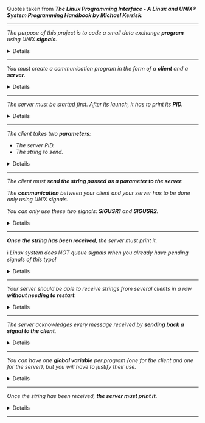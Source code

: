Quotes taken from **_The Linux Programming Interface - A Linux and UNIX® System Programming Handbook by Michael Kerrisk._**

---

_The purpose of this project is to code a small data exchange **program** using UNIX **signals**._

<details>

### What is a signal?

> A signal is a notification to a **process** that an event has occurred. Signals are sometimes described as software interrupts.
> 
> One process can send a signal to another process. In this use, signals can be employed as a primitive form of interprocess communication (IPC).
> 
> Each signal is defined as a unique (small) integer, starting sequentially from 1. These integers are defined in <signal.h> with symbolic names of the form SIGxxxx. Since the actual numbers used for each signal vary across implementations, it is these symbolic names that are always used in programs.
> 
> A signal is said to be _generated_ by some event. Once generated, a signal is later _delivered_ to a process, which then takes some action in response to the signal. Between the time it is generated and the time it is delivered, a signal is said to be _pending_.

### What is a process?

> A process is an instance of an executing **program**.
> 
> We can recast the definition of a process given at the start of this section as follows: a process is an abstract entity, defined by the kernel, to which system resources are allocated in order to execute a program.
> 
> From the kernel’s point of view, a process consists of user-space memory containing program code and variables used by that code, and a range of kernel data structures that maintain information about the state of the process. The information recorded in the kernel data structures includes various identifier numbers (IDs) associated with the process, virtual memory tables, the table of open file descriptors, information relating to signal delivery and handling, process resource usages and limits, the current working directory, and a host of other information.

### What is a program?

> A program is a file containing a range of information that describes how to construct a process at run time. One program may be used to construct many processes, or, put conversely, many processes may be running the same program.

</details>

---

_You must create a communication program in the form of a **client** and a **server**._

<details>

### What is a client-server application?

> A client-server application is one that is broken into two component processes:
> 
> -   a client, which asks the server to carry out some service by sending it a request message; and
> -   a server, which examines the client’s request, performs appropriate actions, and then sends a response message back to the client.
> 
> Sometimes, the client and server may engage in an extended dialogue of requests and responses.
> 
> Typically, the client application interacts with a user, while the server application provides access to some shared resource. Commonly, there are multiple instances of client processes communicating with one or a few instances of the server process.

</details>

---

_The server must be started first. After its launch, it has to print its **PID**._

<details>

### What is PID?

> Each process has a process ID (PID), a positive integer that uniquely identifies the process on the system. Process IDs are used and returned by a variety of system calls. For example, the kill() system call allows the caller to send a signal to a process with a specific process ID.
> 
> The **getpid()** system call returns the process ID of the calling process. The pid_t data type used for the return value of getpid() is an integer type specified by SUSv3 for the purpose of storing process IDs.

```C
int	main(void)
{
	pid_t	pid;

	pid = getpid();
	ft_putnbr_fd(pid, 1);
	ft_putchar_fd('\n', 1);
	return (0);
}
```

</details>

---

_The client takes two **parameters**:_
-   _The server PID._
-   _The string to send._

<details>

```C
int	main(int argc, char *argv[])
{
	(void) argv;
	if (argc != 3)
	{
		ft_putendl_fd("Usage: ./client server-PID string-to-send", 1);
		exit(EXIT_FAILURE);
	}
	return (0);
}
```

</details>

---

_The client must **send the string passed as a parameter to the server**._

_The **communication** between your client and your server has to be done only using UNIX signals._

_You can only use these two signals: **SIGUSR1** and **SIGUSR2**._

<details>

### [How to send a string using signals?](https://stackoverflow.com/c/42network/a/1920/11916)

**Answered by Marc-Eloi Dailet on 42 Network Stack Overflow.**

> As you probably know, ASCII characters are encoded on 8 bits (while other characters can be encoded on up to 32, i.e UTF-32). You will have to use **bitwise operations** on each character to determine what to send.
> 
> More precisely, you will have to make 8-bit comparisons **for each character to check the binary position of each bit** and send a SIGUSR1 for each 1, and a SIGUSR2 for each 0. (Or the opposite, it's up to you) :)
> 
> While doing this, you will have to use **bit-shifting** to move what you compare, to avoid sending multiple signals for the same bit.

### [What are bitwise operations in C?](https://en.wikipedia.org/wiki/Bitwise_operations_in_C)

> Bitwise operations are contrasted by byte-level operations which characterize the bitwise operators' logical counterparts, the AND, OR, NOT operators. Instead of performing on individual bits, byte-level operators perform on strings of eight bits (known as bytes) at a time. The reason for this is that a byte is normally the smallest unit of addressable memory (i.e. data with a unique memory address).
> 
> This applies to bitwise operators as well, which means that even though they operate on only one bit at a time they cannot accept anything smaller than a byte as their input.

### [How to check the binary position of each bit for each character?](https://en.wikipedia.org/wiki/Bitwise_operations_in_C)

> The symbol of right shift operator is >>. For its operation, it requires two operands. It shifts each bit in its left operand to the right. The number following the operator decides the number of places the bits are shifted (i.e. the right operand).
> 
> Example:
> 
> If the variable ch contains the bit pattern 11100101, then ch >> 1 will produce the result 01110010, and ch >> 2 will produce 00111001.
> 
> The bitwise AND operator is a single ampersand: &. It is just a representation of AND which does its work on the bits of the operands rather than the truth value of the operands.
> 
> For instance, working with a byte (the char type):

```
     11001000  
   & 10111000 
     -------- 
   = 10001000
```

> The most significant bit of the first number is 1 and that of the second number is also 1 so the most significant bit of the result is 1; in the second most significant bit, the bit of second number is zero, so we have the result as 0.

The client program converts each character of the string to binary

```C
int	main(int argc, char *argv[])
{
	pid_t	pid;
	char	*str;
	int	bit;

	if (argc != 3)
	{
		ft_putendl_fd("Usage: ./client server-PID string-to-send", 1);
		exit(EXIT_FAILURE);
	}
	pid = ft_atoi(argv[1]);
	(void) pid;
	str = argv[2];
	while (*str)
	{
		bit = 8;
		while (bit)
		{
			bit--;
			if ((*str >> bit) & 1)
				ft_putchar_fd('1', 1);
			else if (*str)
				ft_putchar_fd('0', 1);
		}
		str++;
	}
	return (0);
}
```

### How to communicate processes?

> One process can send a signal to another process using the **_kill(pid_t pid, int sig)_** system call, which is the analog of the kill shell command. If pid is greater than 0, the signal is sent to the process with the process ID specified by pid.

### What are SIGUSR1 and SIGUSR2?

> SIGUSR1 and SIGUSR2 are available for programmer-defined purposes. The kernel never generates these signals for a process. Processes may use these signals to notify one another of events or to synchronize with each other.

Client sends signal to server using the kill() system call

```C
static void	error_exit(char *error)
{
	ft_putendl_fd(error, 1);
	exit(EXIT_FAILURE);
}
```

```C
int	main(int argc, char *argv[])
{
	pid_t	pid;
	char	*str;
	int	bit;
	int	kill_return;

	if (argc != 3)
		error_exit("Usage: ./client server-PID string-to-send");
	pid = ft_atoi(argv[1]);
	str = argv[2];
	while (*str)
	{
		bit = 8;
		while (bit--)
		{
			if ((*str >> bit) & 1)
				kill_return = kill(pid, SIGUSR1);
			else if (*str)
				kill_return = kill(pid, SIGUSR2);
			if (kill_return == -1)
				error_exit("The kill() system call have failed");
		}
		str++;
	}
	return (0);
}
```

</details>

---

_**Once the string has been received**, the server must print it._

ℹ️ _Linux system does NOT queue signals when you already have pending signals of this type!_

<details>

### How a process responds to a signal?

> Instead of accepting the default for a particular signal, a program can change the action that occurs when the signal is delivered. This is known as setting the **_disposition_** of the signal.
> 
> A **_signal handler_** is a function, written by the programmer, that performs appropriate tasks in response to the delivery of a signal. For example, the shell has a handler for the SIGINT signal (generated by the interrupt character, Control-C) that causes it to stop what it is currently doing and return control to the main input loop, so that the user is once more presented with the shell prompt.
> 
> Invocation of a signal handler may interrupt the main program flow at any time; the kernel calls the handler on the process’s behalf, and when the handler returns, execution of the program resumes at the point where the handler interrupted it. This sequence is illustrated in Figure 20-1.

[![image](https://user-images.githubusercontent.com/60623613/152385428-4bfc9da3-eb32-4875-a298-e79949e3b1a6.png)](https://user-images.githubusercontent.com/60623613/152385428-4bfc9da3-eb32-4875-a298-e79949e3b1a6.png)

```C
static void	signal_handler(int sig)
{
	if (sig == SIGUSR1)
		ft_putstr_fd("1", 1);
	if (sig == SIGUSR2)
		ft_putstr_fd("0", 1);
	return ;
}
```

### How to set the disposition of the signal?

> The _sigaction()_ system call is an alternative to _signal()_ for setting the disposition of a signal. Although _sigaction()_ is somewhat more complex to use than _signal()_, in return it provides greater flexibility. In particular, _sigaction()_ allows us to retrieve the disposition of a signal without changing it, and to set various attributes controlling precisely what happens when a signal handler is invoked.

```C
#include <signal.h>

int	sigaction(int sig, const struct sigaction *act, struct sigaction *oldact);
// Returns 0 on success, or –1 on error
```

> The sig argument identifies the signal whose disposition we want to retrieve or change. This argument can be any signal except SIGKILL or SIGSTOP.
> 
> The act argument is a pointer to a structure specifying a new disposition for the signal. If we are interested only in finding the existing disposition of the signal, then we can specify NULL for this argument.
> 
> The oldact argument is a pointer to a structure of the same type, and is used to return information about the signal’s previous disposition. If we are not interested in this information, then we can specify NULL for this argument.
> 
> The structures pointed to by act and oldact are of the following type:

```C
struct sigaction
{
	void (*sa_handler)(int); /* Address of handler */
	sigset_t sa_mask; /* Signals blocked during handler invocation */
	int sa_flags; /* Flags controlling handler invocation */
	void (*sa_restorer)(void); /* Not for application use */
};
```

> The sa_handler field corresponds to the handler argument given to signal(). It specifies the address of a signal handler.
> 
> The sa_mask field defines a **set of signals** that are to be blocked during invocation of the handler defined by sa_handler. When the signal handler is invoked, any signals in this set that are not currently part of the process signal mask are automatically added to the mask before the handler is called. These signals remain in the process signal mask until the signal handler returns, at which time they are automatically removed. The sa_mask field allows us to specify a set of signals that aren’t permitted to interrupt execution of this handler. In addition, the signal that caused the handler to be invoked is automatically added to the process signal mask. This means that a signal handler won’t recursively interrupt itself if a second instance of the same signal arrives while the handler is executing. **_Because blocked signals are not queued, if any of these signals are repeatedly generated during the execution of the handler, they are (later) delivered only once._**

### How to represent a set of signals?

> Many signal-related system calls need to be able to represent a group of different signals. For example, sigaction() and sigprocmask() allow a program to specify a group of signals that are to be blocked by a process.
> 
> Multiple signals are represented using a data structure called a _signal set_, provided by the system data type _sigset_t_.
> 
> One of **_sigemptyset()_** or **_sigaddset()_** must be used to initialize a signal set. This is because C doesn’t initialize automatic variables, and the initialization of static variables to 0 can’t portably be relied upon as indicating an empty signal set, since signal sets may be implemented using structures other than bit masks.

```C
#include <signal.h>
	
int	sigemptyset(sigset_t *set);
int	sigaddset(sigset_t *set, int sig)
// Both return 0 on success, or –1 on error
```

> For each process, the kernel maintains a _signal mask_ — a set of signals whose delivery to the process is currently blocked. If a signal that is blocked is sent to a process, delivery of that signal is delayed until it is unblocked by being removed from the process signal mask.
> 
> A signal may be added to the signal mask in the following ways:
> 
> -   When a signal handler is invoked, the signal that caused its invocation can be automatically added to the signal mask. Whether or not this occurs depends on the flags used when the handler is established using sigaction().
>     
> -   When a signal handler is established with sigaction(), it is possible to specify an additional set of signals that are to be blocked when the handler is invoked.
>     

> Setting the SA_SIGINFO flag when establishing a handler with sigaction() allows the handler to obtain additional information about a signal when it is delivered. In order to obtain this information, we must declare the handler as follows:

```C
    void	handler(int sig, siginfo_t *siginfo, void *ucontext);
```

> The first argument, sig, is the signal number, as for a standard signal handler. The second argument, siginfo, is a structure used to provide the additional information about the signal. We describe this structure below. The last argument, ucontext, is also described below.
> 
> Since the above signal handler has a different prototype from a standard signal handler, C typing rules mean that we can’t use the sa_handler field of the sigaction structure to specify the address of the handler. Instead, we must use an alternative field: sa_sigaction. In other words, the definition of the sigaction structure is somewhat more complex than was shown. In full, the structure is defined as follows:

```C
struct sigaction 
{
	union 
	{
	 void (*sa_handler)(int);
	 void (*sa_sigaction)(int, siginfo_t *, void *);
	}
	__sigaction_handler;
	sigset_t sa_mask;
	int sa_flags;
	void (*sa_restorer)(void);
};
/* Following defines make the union fields look like simple fields
 in the parent structure */
#define sa_handler __sigaction_handler.sa_handler
#define sa_sigaction __sigaction_handler.sa_sigaction
```

Server uses SA_SIGINFO to establish a signal handler:

```C
static void	signal_handler(int sig, siginfo_t *siginfo, void *ucontext)
{
  if (sig == SIGUSR1)
		ft_putstr_fd("1", 1);
	if (sig == SIGUSR2)
		ft_putstr_fd("0", 1);
	(void) siginfo;
	(void) ucontext;
	return ;
}

int	main(void)
{
	pid_t				pid;
	struct sigaction	sa;

	pid = getpid();
	ft_putnbr_fd(pid, 1);
	ft_putchar_fd('\n', 1);
	sigemptyset(&sa.sa_mask);
	sa.sa_sigaction = signal_handler;
	sa.sa_flags = SA_SIGINFO;
	if (sigaction(SIGUSR1, &sa, NULL) == -1)
		ft_error_exit("Bad address or Invalid argument");
	if (sigaction(SIGUSR2, &sa, NULL) == -1)
		ft_error_exit("Bad address or Invalid argument");
	return (0);
}
```

</details>

---

_Your server should be able to receive strings from several clients in a row **without needing to restart**._

<details>

### How to suspend execution of a process?

> Calling _pause()_ suspends execution of the process until the call is interrupted by a signal handler (or until an unhandled signal terminates the process).

```C
#include <unistd.h>

int	pause(void);
// Always returns –1 with errno set to EINTR
```

Server loop forever, waiting for signals.

```C
static void	signal_handler(int sig, siginfo_t *siginfo, void *ucontext)
{
	if (sig == SIGUSR1)
		ft_putstr_fd("1", 1);
	if (sig == SIGUSR2)
		kill(siginfo->si_pid, SIGUSR1);
	(void) ucontext;
	return ;
}

int	main(void)
{
	pid_t				pid;
	struct sigaction	sa;

	pid = getpid();
	ft_putnbr_fd(pid, 1);
	ft_putchar_fd('\n', 1);
	sigemptyset(&sa.sa_mask);
	sa.sa_sigaction = signal_handler;
	sa.sa_flags = SA_SIGINFO;
	if (sigaction(SIGUSR1, &sa, NULL) == -1)
		ft_error_exit("Bad address or Invalid argument");
	if (sigaction(SIGUSR2, &sa, NULL) == -1)
		ft_error_exit("Bad address or Invalid argument");
	while (1)
		pause();
	return (0);
}
```

</details>

---

_The server acknowledges every message received by **sending back a signal to the client**._

<details>

### How to send back a signal to the client?

> The siginfo_t structure passed as the second argument to a signal handler that is established with SA_SIGINFO has the following form:

```C
typedef struct
{
	int si_signo; /* Signal number */
	int si_code; /* Signal code */
	int si_trapno; /* Trap number for hardware-generated signal
 (unused on most architectures) */
	union sigval si_value; /* Accompanying data from sigqueue() */
	pid_t si_pid; /* Process ID of sending process */
	uid_t si_uid; /* Real user ID of sender */
	int si_errno; /* Error number (generally unused) */
	void *si_addr; /* Address that generated signal
 (hardware-generated signals only) */
	int si_overrun; /* Overrun count (Linux 2.6, POSIX timers) */
	int si_timerid; /* (Kernel-internal) Timer ID
 (Linux 2.6, POSIX timers) */
	long si_band; /* Band event (SIGPOLL/SIGIO) */
	int si_fd; /* File descriptor (SIGPOLL/SIGIO) */
	int si_status; /* Exit status or signal (SIGCHLD) */
	clock_t si_utime; /* User CPU time (SIGCHLD) */
	clock_t si_stime; /* System CPU time (SIGCHLD) */
} siginfo_t;
```

> For signals sent via kill() or sigqueue(), _si_pid_ is set to the process ID of the sending process.

Server acknowledges every signal received by sending back a signal to the client

```C
static void	signal_handler(int sig, siginfo_t *siginfo, void *ucontext)
{
	if (sig == SIGUSR1)
		ft_putstr_fd("1", 1);
	if (sig == SIGUSR2)
		ft_putstr_fd("0", 1);
	kill(siginfo->si_pid, SIGUSR1);
	(void) ucontext;
}

int	main(void)
{
	pid_t			pid;
	struct sigaction	sa;

	pid = getpid();
	ft_putnbr_fd(pid, 1);
	ft_putchar_fd('\n', 1);
	sigemptyset(&sa.sa_mask);
	sa.sa_sigaction = signal_handler;
	sa.sa_flags = SA_SIGINFO;
	if (sigaction(SIGUSR1, &sa, NULL) == -1)
		ft_error_exit("Bad address or Invalid argument");
	if (sigaction(SIGUSR2, &sa, NULL) == -1)
		ft_error_exit("Bad address or Invalid argument");
	while (1)
		pause();
	return (0);
}
```

</details>

---

_You can have one **global variable** per program (one for the client and one for the server), but you will have to justify their use._

<details>

### Designing Signal Handlers

> In general, it is preferable to write simple signal handlers. One important reason for this is to reduce the risk of creating race conditions. One common design for signal handlers is the following:
> 
> -   **The signal handler sets a global flag and exits. The main program periodically checks this flag and, if it is set, takes appropriate action.**
> 
> We noted that delivery of a signal is blocked during the execution of its handler. If the signal is (again) generated while the handler is executing, then it is marked as pending and later delivered when the handler returns. We also already noted that signals are not queued. If the signal is generated more than once while the handler is executing, then it is still marked as pending, and it will later be delivered only once.
> 
> That signals can “disappear” in this way has implications for how we design signal handlers. To begin with, we can’t reliably count the number of times a signal is generated. Furthermore, we may need to code our signal handlers to deal with the possibility that multiple events of the type corresponding to the signal have occurred.
> 
> To explain what a _reentrant_ function is, we need to first distinguish between singlethreaded and multithreaded programs. Classical UNIX programs have a single _thread_ of execution: the CPU processes instructions for a single logical flow of execution through the program. In a multithreaded program, there are multiple, independent, concurrent logical flows of execution within the same process.
> 
> The concept of multiple threads of execution is also relevant for programs that employ signal handlers. Because a signal handler may asynchronously interrupt the execution of a program at any point in time, the main program and the signal handler in effect form two independent (although not concurrent) threads of execution within the same process.
> 
> A function may be _nonreentrant_ if it updates global or static data structures. (A function that employs only local variables is guaranteed to be reentrant.) If two invocations of (i.e., two threads executing) the function simultaneously attempt to update the same global variable or data structure, then these updates are likely to interfere with each other and produce incorrect results.

### Global Variables and the sig_atomic_t Data Type

> Notwithstanding reentrancy issues, it can be useful to share global variables between the main program and a signal handler. This can be safe as long as the main program correctly handles the possibility that the signal handler may change the global variable at any time. For example, **one common design is to make a signal handler’s sole action the setting of a global flag. This flag is periodically checked by the main program, which then takes appropriate action in response to the delivery of the signal (and clears the flag)**. When global variables are accessed in this way from a signal handler, we should always declare them using the _volatile_ attribute in order to prevent the compiler from performing optimizations that result in the variable being stored in a register.
> 
> Reading and writing global variables may involve more than one machine-language instruction, and a signal handler may interrupt the main program in the middle of such an instruction sequence. (We say that access to the variable is _nonatomic_.) For this reason, the C language standards and SUSv3 specify an integer data type, sig_atomic_t, for which reads and writes are guaranteed to be atomic. Thus, a global flag variable that is shared between the main program and a signal handler should be declared as follows:

```C
volatile sig_atomic_t flag;
```

The client stops sending signals until the server acknowledges the last received signal.

```C
static volatile sig_atomic_t	g_got_confirmation = 0;

static void	signal_handler(int sig)
{
	if (sig == SIGUSR1)
		g_got_confirmation = 1;
}

static void	send_string_bit_by_bit(char *str, pid_t pid)
{
	int		bit;

	while (*str)
	{
		bit = 8;
		while (bit--)
		{
			if ((*str >> bit) & 1)
			{
				if (kill(pid, SIGUSR1) == -1)
					ft_error_exit("The kill() system call have failed");
			}
			else if (*str)
			{
				if (kill(pid, SIGUSR2) == -1)
					ft_error_exit("The kill() system call have failed");
			}
			while (!g_got_confirmation)
				pause();
			g_got_confirmation = 0;
		}
		str++;
	}
}

int	main(int argc, char *argv[])
{
	pid_t				pid;
	char				*str;
	struct sigaction	sa;

	if (argc != 3)
		ft_error_exit("Usage: ./client server-PID string-to-send");
	pid = ft_atoi(argv[1]);
	str = argv[2];
	sa.sa_flags = 0;
	sa.sa_handler = signal_handler;
	if (sigaction(SIGUSR1, &sa, NULL) == -1)
		ft_error_exit("Bad address or Invalid argument");
	send_string_bit_by_bit(str, pid);
	return (0);
}
```

</details>

---

_Once the string has been received, **the server must print it.**_

<details>

### [How to convert a binary number to string?](https://stackoverflow.com/a/47990/15019590)

> Use the bitwise OR operator (|) to set a bit.

	ch |= 1 << n;

> That will set the nth bit of ch. n should be zero, if you want to set the 1st bit and so on upto n-1, if you want to set the nth bit.

> Similar to bitwise AND, [bitwise OR performs logical disjunction at the bit level](https://en.wikipedia.org/wiki/Bitwise_operations_in_C). Its result is a 1 if either of the bits is 1 and zero only when both bits are 0. Its symbol is | which can be called a pipe.

```
      11001000  
    | 10111000 
      -------- 
    = 11111000
```

The server signal handler

```C
static void	signal_handler(int sig, siginfo_t *siginfo, void *ucontext)
{
	static char	ch; // static variables to keep the result after each execution
	static int	bit = 7;

	if (sig == SIGUSR1)
		ch |= 1 << bit; // that will set the nth bit of ch to 1
	bit--;
	if (bit == -1) // if function already received 8 signals
	{
		write(1, &ch, 1); // write the char to stdout and set the static variables
		ch = 0;
		bit = 7;
	}
	kill(siginfo->si_pid, SIGUSR1); // send confirmation to client
	(void) ucontext;
}
```

</details>

---

